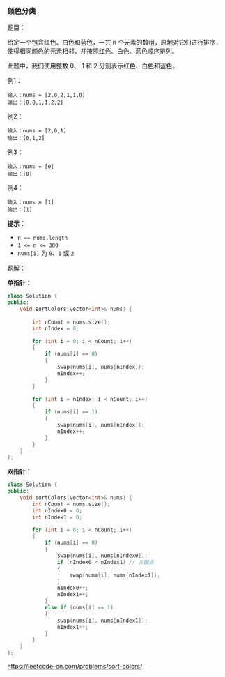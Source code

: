 ### 颜色分类

题目：

给定一个包含红色、白色和蓝色，一共 n 个元素的数组，原地对它们进行排序，使得相同颜色的元素相邻，并按照红色、白色、蓝色顺序排列。

此题中，我们使用整数 0、 1 和 2 分别表示红色、白色和蓝色。



例1：

```
输入：nums = [2,0,2,1,1,0]
输出：[0,0,1,1,2,2]
```



例2：

```
输入：nums = [2,0,1]
输出：[0,1,2]
```



例3：

```
输入：nums = [0]
输出：[0]
```



例4：

```
输入：nums = [1]
输出：[1]
```



**提示：**

- `n == nums.length`
- `1 <= n <= 300`
- `nums[i]` 为 `0`、`1` 或 `2`



题解：

**单指针**：

```c++
class Solution {
public:
    void sortColors(vector<int>& nums) {
       
		int nCount = nums.size();
		int nIndex = 0;

		for (int i = 0; i < nCount; i++)
		{
			if (nums[i] == 0)
			{
				swap(nums[i], nums[nIndex]);
				nIndex++;
			}
		}

		for (int i = nIndex; i < nCount; i++)
		{
			if (nums[i] == 1)
			{
				swap(nums[i], nums[nIndex]);
				nIndex++;
			}
		}
    }
};
```



**双指针**：

```c++
class Solution {
public:
    void sortColors(vector<int>& nums) {
		int nCount = nums.size();
		int nIndex0 = 0;
		int nIndex1 = 0;

		for (int i = 0; i < nCount; i++)
		{
			if (nums[i] == 0)
			{
				swap(nums[i], nums[nIndex0]);
				if (nIndex0 < nIndex1) // 关键点
				{
					swap(nums[i], nums[nIndex1]);
				}
				nIndex0++;
				nIndex1++;
			}
			else if (nums[i] == 1)
			{
				swap(nums[i], nums[nIndex1]);
				nIndex1++;
			}
		}
    }
};
```



https://leetcode-cn.com/problems/sort-colors/